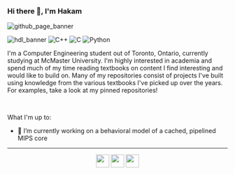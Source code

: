 ### Hi there 👋, I'm Hakam

![github_page_banner](https://user-images.githubusercontent.com/83780720/174312719-2c125e52-5642-48d9-81a3-7099ee62d78e.png)

![hdl_banner](https://user-images.githubusercontent.com/83780720/174351280-f0ffa49b-0f6e-47b4-9bc7-c98d273ff7b3.png)
![C++](https://img.shields.io/badge/c++-%2300599C.svg?style=for-the-badge&logo=c%2B%2B&logoColor=white)
![C](https://img.shields.io/badge/c-%2300599C.svg?style=for-the-badge&logo=c&logoColor=white)
![Python](https://img.shields.io/badge/python-3670A0?style=for-the-badge&logo=python&logoColor=ffdd54)

I'm a Computer Engineering student out of Toronto, Ontario, currently studying at McMaster University. I'm highly interested in academia and spend much of my time reading textbooks on content I find interesting and would like to build on. Many of my repositories consist of projects I've built using knowledge from the various textbooks I've picked up over the years. For examples, take a look at my pinned repositories! 

<br/>

What I'm up to:

- 🔭 I’m currently working on a behavioral model of a cached, pipelined MIPS core 

<hr />
<p align="center">
    <img width="30px" margin-right="50px" src="https://img.icons8.com/fluency/344/email-open.png" />
    <img width="30px" src="https://img.icons8.com/external-nawicon-outline-color-nawicon/344/external-portfolio-seo-and-marketing-nawicon-outline-color-nawicon.png" />
    <img width="30px" src="https://img.icons8.com/color/344/linkedin-2--v1.png" />
</p>


